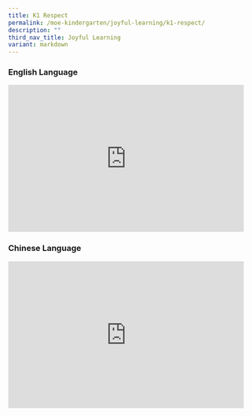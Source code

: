 ```yaml
---
title: K1 Respect
permalink: /moe-kindergarten/joyful-learning/k1-respect/
description: ""
third_nav_title: Joyful Learning
variant: markdown
---
```

### English Language

<iframe allowfullscreen="true" height="299" width="480" frameborder="0" src="https://docs.google.com/presentation/d/e/2PACX-1vR6sP4NnRwgf55iqVXvFosCcY4YKtV-LEmf3DVO37APSi1EWBdCpooSVYc1loHRJsC9oFpmqG-3tm41/embed?start=true&amp;loop=true&amp;delayms=3000"></iframe>

### Chinese Language

<iframe allowfullscreen="true" height="299" width="480" frameborder="0" src="https://docs.google.com/presentation/d/e/2PACX-1vTiZ-KZR6atvKm_ThC80Jmvz5dfJeokIJj1OBiF6V1oGF7fgoAO9FnZQSjHsIDw0UZfpQTk0GEDsp3m/embed?start=true&amp;loop=true&amp;delayms=3000"></iframe>